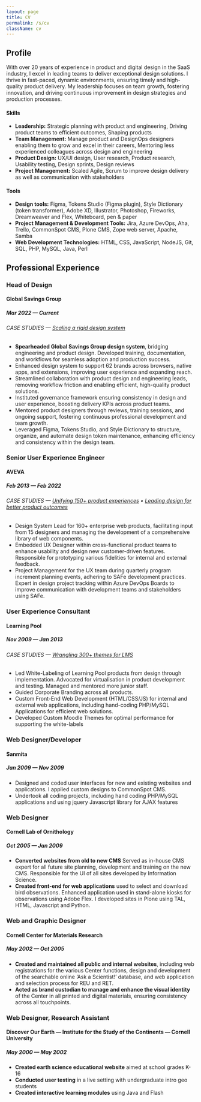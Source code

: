 ```yaml
---
layout: page
title: CV
permalink: /s/cv
className: cv
---
```


## Profile
With over 20 years of experience in product and digital design in the SaaS industry, I excel in leading teams to deliver exceptional design solutions. I thrive in fast-paced, dynamic environments, ensuring timely and high-quality product delivery. My leadership focuses on team growth, fostering innovation, and driving continuous improvement in design strategies and production processes.

#### Skills
* **Leadership:** Strategic planning with product and engineering, Driving product teams to efficient outcomes, Shaping products
* **Team Management:** Manage product and DesignOps designers enabling them to grow and excel in their careers, Mentoring less experienced colleagues across design and engineering
* **Product Design:** UX/UI design, User research, Product research, Usability testing, Design sprints, Design reviews
* **Project Management:** Scaled Agile, Scrum to improve design delivery as well as communication with stakeholders

#### Tools
* **Design tools:** Figma, Tokens Studio (Figma plugin), Style Dictionary (token transformer), Adobe XD, Illustrator, Photoshop, Fireworks, Dreamweaver and Flex, Whiteboard, pen & paper
* **Project Management & Development Tools:** Jira, Azure DevOps, Aha, Trello, CommonSpot CMS, Plone CMS, Zope web server, Apache, Samba
* **Web Development Technologies:** HTML, CSS, JavaScript, NodeJS, Git, SQL, PHP, MySQL, Java, Perl

## Professional Experience

### Head of Design
#### Global Savings Group 
##### Mar 2022 &mdash; Current
###### CASE STUDIES &mdash; [Scaling a rigid design system](/s/case-study/gsg-design-system-v2)
* **Spearheaded Global Savings Group design system**, bridging engineering and product design. Developed training, documentation, and workflows for seamless adoption and production success.
* Enhanced design system to support 62 brands across browsers, native apps, and extensions, improving user experience and expanding reach.
* Streamlined collaboration with product design and engineering leads, removing workflow friction and enabling efficient, high-quality product solutions.
* Instituted governance framework ensuring consistency in design and user experience, boosting delivery KPIs across product teams.
* Mentored product designers through reviews, training sessions, and ongoing support, fostering continuous professional development and team growth.
* Leveraged Figma, Tokens Studio, and Style Dictionary to structure, organize, and automate design token maintenance, enhancing efficiency and consistency within the design team.

### Senior User Experience Engineer
#### AVEVA 
##### Feb 2013 &mdash; Feb 2022
###### CASE STUDIES &mdash; [Unifying 150+ product experiences](/s/case-study/aveva-design-system) &bull; [Leading design for better product outcomes](/s/case-study/design-sprinting-with-procon)
* Design System Lead for 160+ enterprise web products, facilitating input from 15 designers and managing the development of a comprehensive library of web components.
* Embedded UX Designer within cross-functional product teams to enhance usability and design new customer-driven features. Responsible for prototyping various fidelities for internal and external feedback.
* Project Management for the UX team during quarterly program increment planning events, adhering to SAFe development practices. Expert in design project tracking within Azure DevOps Boards to improve communication with development teams and stakeholders using SAFe.

### User Experience Consultant
#### Learning Pool
##### Nov 2009 &mdash; Jan 2013
###### CASE STUDIES &mdash; [Wrangling 300+ themes for LMS](/s/case-study/design-system-at-learning-pool)
* Led White-Labeling of Learning Pool products from design through implementation. Advocated for virtualisation in product development and testing. Managed and mentored more junior staff.
* Guided Corporate Branding across all products.
* Custom Front-End Web Development (HTML/CSS/JS) for internal and external web applications, including hand-coding PHP/MySQL Applications for efficient web solutions.
* Developed Custom Moodle Themes for optimal performance for supporting the white-labels

### Web Designer/Developer
#### Sanmita 
##### Jan 2009 &mdash; Nov 2009
* Designed and coded user interfaces for new and existing websites and applications. I applied custom designs to CommonSpot CMS.
* Undertook all coding projects, including hand coding PHP/MySQL applications and using jquery Javascript library for AJAX features

### Web Designer
#### Cornell Lab of Ornithology 
##### Oct 2005 &mdash; Jan 2009
* **Converted websites from old to new CMS** Served as in-house CMS expert for all future site planning, development and training on the new CMS. Responsible for the UI of all sites developed by Information Science.
* **Created front-end for web applications** used to select and download bird observations. Enhanced application used in stand-alone kiosks for observations using Adobe Flex. I developed sites in Plone using TAL, HTML, Javascript and Python.

### Web and Graphic Designer
#### Cornell Center for Materials Research
##### May 2002 &mdash; Oct 2005
* **Created and maintained all public and internal websites**, including web registrations for the various Center functions, design and development of the searchable online ‘Ask a Scientist!’ database, and web application and selection process for REU and RET.
* **Acted as brand custodian to manage and enhance the visual identity** of the Center in all printed and digital materials, ensuring consistency across all touchpoints.

### Web Designer, Research Assistant
#### Discover Our Earth &mdash; Institute for the Study of the Continents &mdash; Cornell University
##### May 2000 &mdash; May 2002
* **Created earth science educational website** aimed at school grades K-16
* **Conducted user testing** in a live setting with undergraduate intro geo students
* **Created interactive learning modules** using Java and Flash
